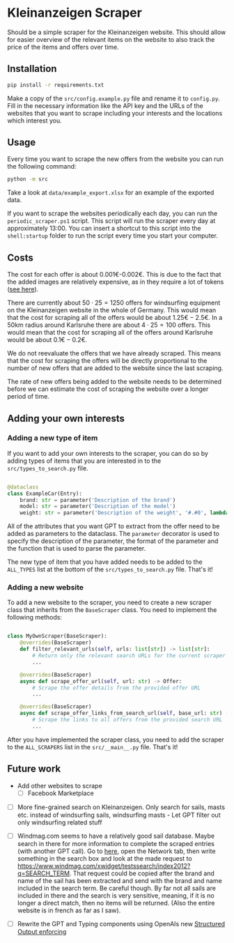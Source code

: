 # Kleinanzeigen Scraper

Should be a simple scraper for the Kleinanzeigen website. This should allow for easier overview of the relevant items on the website to also track the price of the items and offers over time.

## Installation

```bash
pip install -r requirements.txt
```

Make a copy of the `src/config.example.py` file and rename it to `config.py`. Fill in the necessary information like the API key and the URLs of the websites that you want to scrape including your interests and the locations which interest you.

## Usage

Every time you want to scrape the new offers from the website you can run the following command:

```bash
python -m src
```

Take a look at `data/example_export.xlsx` for an example of the exported data.

If you want to scrape the websites periodically each day, you can run the `periodic_scraper.ps1` script. This script will run the scraper every day at approximately 13:00. You can insert a shortcut to this script into the `shell:startup` folder to run the script every time you start your computer.

## Costs

The cost for each offer is about 0.001€-0.002€. This is due to the fact that the added images are relatively expensive, as in they require a lot of tokens ([see here](https://platform.openai.com/docs/guides/vision)).

There are currently about $50 \cdot 25=1250$ offers for windsurfing equipment on the Kleinanzeigen website in the whole of Germany. This would mean that the cost for scraping all of the offers would be about $1.25€-2.5€$. In a 50km radius around Karlsruhe there are about $4 \cdot 25=100$ offers. This would mean that the cost for scraping all of the offers around Karlsruhe would be about $0.1€-0.2€$.

We do not reevaluate the offers that we have already scraped. This means that the cost for scraping the offers will be directly proportional to the number of new offers that are added to the website since the last scraping.

The rate of new offers being added to the website needs to be determined before we can estimate the cost of scraping the website over a longer period of time.

## Adding your own interests

### Adding a new type of item

If you want to add your own interests to the scraper, you can do so by adding types of items that you are interested in to the `src/types_to_search.py` file.

```python

@dataclass
class ExampleCar(Entry):
    brand: str = parameter('Description of the brand')
    model: str = parameter('Description of the model')
    weight: str = parameter('Description of the weight', '#.#0', lambda x: parse_numeric(x.replace('kg', '').strip()))

```

All of the attributes that you want GPT to extract from the offer need to be added as parameters to the dataclass. The `parameter` decorator is used to specify the description of the parameter, the format of the parameter and the function that is used to parse the parameter.

The new type of item that you have added needs to be added to the `ALL_TYPES` list at the bottom of the `src/types_to_search.py` file. That's it!

### Adding a new website

To add a new website to the scraper, you need to create a new scraper class that inherits from the `BaseScraper` class. You need to implement the following methods:

```python

class MyOwnScraper(BaseScraper):
    @overrides(BaseScraper)
    def filter_relevant_urls(self, urls: list[str]) -> list[str]:
        # Return only the relevant search URLs for the current scraper
        ...

    @overrides(BaseScraper)
    async def scrape_offer_url(self, url: str) -> Offer:
        # Scrape the offer details from the provided offer URL
        ...

    @overrides(BaseScraper)
    async def scrape_offer_links_from_search_url(self, base_url: str) -> list[str]:
        # Scrape the links to all offers from the provided search URL
        ...

```

After you have implemented the scraper class, you need to add the scraper to the `ALL_SCRAPERS` list in the `src/__main__.py` file. That's it!

## Future work

- Add other websites to scrape
  - [ ] Facebook Marketplace
- [ ] More fine-grained search on Kleinanzeigen. Only search for sails, masts etc. instead of windsurfing sails, windsurfing masts - Let GPT filter out only windsurfing related stuff
- [ ] Windmag.com seems to have a relatively good sail database. Maybe search in there for more information to complete the scraped entries (with another GPT call). Go to [here](https://www.windmag.com/voiles-2020-point-7-salt-pro), open the Network tab, then write something in the search box and look at the made request to <https://www.windmag.com/xwidget/testssearch/index2012?q=SEARCH_TERM>. That request could be copied after the brand and name of the sail has been extracted and send with the brand and name included in the search term. Be careful though. By far not all sails are included in there and the search is very sensitive, meaning, if it is no longer a direct match, then no items will be returned. (Also the entire website is in french as far as I saw).
- [ ] Rewrite the GPT and Typing components using OpenAIs new [Structured Output enforcing](https://platform.openai.com/docs/guides/structured-outputs/introduction)

